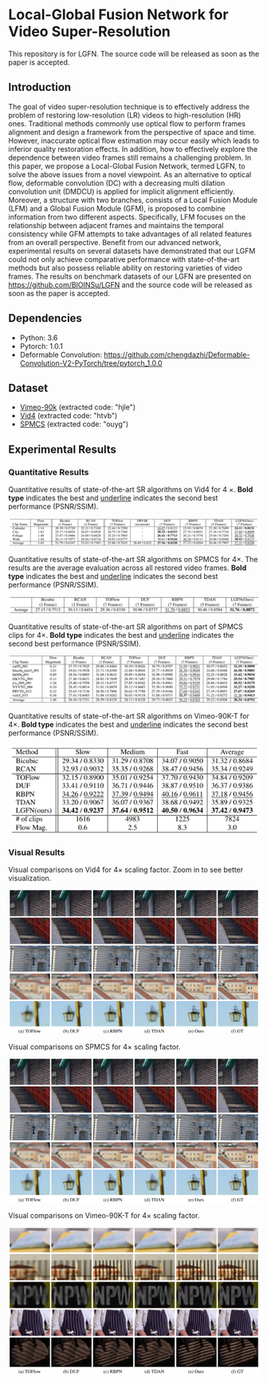 # Local-Global Fusion Network for Video Super-Resolution

This repository is for LGFN. The source code will be released as soon as the paper is accepted.

## Introduction

The goal of video super-resolution technique is to effectively address the problem of restoring low-resolution (LR) videos to high-resolution (HR) ones. Traditional methods commonly use optical flow to perform frames alignment and design a framework from the perspective of space and time. However, inaccurate optical flow estimation may occur easily which leads to inferior quality restoration effects. In addition, how to effectively explore the dependence between video frames still remains a challenging problem. In this paper, we propose a Local-Global Fusion Network, termed LGFN, to solve the above issues from a novel viewpoint. As an alternative to optical flow, deformable convolution (DC) with a decreasing multi dilation convolution unit (DMDCU) is applied for implicit alignment efficiently. Moreover, a structure with two branches, consists of a Local Fusion Module (LFM) and a Global Fusion Module (GFM), is proposed to combine information from two different aspects. Specifically, LFM focuses on the relationship between adjacent frames and maintains the temporal consistency while GFM attempts to take advantages of all related features from an overall perspective. Benefit from our advanced network, experimental results on several datasets have demonstrated that our LGFM could not only achieve comparative performance with state-of-the-art methods but also possess reliable ability on restoring varieties of video frames. The results on benchmark datasets of our LGFN are presented on https://github.com/BIOINSu/LGFN and the source code will be released as soon as the paper is accepted.



## Dependencies

- Python: 3.6
- Pytorch: 1.0.1
- Deformable Convolution: https://github.com/chengdazhi/Deformable-Convolution-V2-PyTorch/tree/pytorch_1.0.0

## Dataset

- [Vimeo-90k](https://pan.baidu.com/s/1WdQTorJmzAdRgh8sS7B3bw) (extracted code: "hjle")
- [Vid4](https://pan.baidu.com/s/1XG94zpYsXX5nh0x1oAfF9g) (extracted code: "htvb")
- [SPMCS](https://pan.baidu.com/s/1eW5dc0-K8NPmsDen-W71LA) (extracted code: "ouyg")



## Experimental Results

### Quantitative Results

Quantitative results of state-of-the-art SR algorithms on Vid4 for 4 ×.  **Bold type** indicates the best and <u>underline</u> indicates the second best performance (PSNR/SSIM). 

![quantitative_vid4](./imgs/quantitative_vid4.png)



Quantitative results of state-of-the-art SR algorithms on SPMCS for $4 \times$. The results are the average evaluation across all restored video frames.  **Bold type** indicates the best and <u>underline</u> indicates the second best performance (PSNR/SSIM). 

![quantitative_spmcs_all](./imgs/quantitative_spmcs_all.png)



Quantitative results of state-of-the-art SR algorithms on part of SPMCS clips for $4 \times$.  **Bold type** indicates the best and <u>underline</u> indicates the second best performance (PSNR/SSIM). 

![quantitative_spmcs_part](./imgs/quantitative_spmcs_part.png)



Quantitative results of state-of-the-art SR algorithms on Vimeo-90K-T for $4 \times$.  **Bold type** indicates the best and <u>underline</u> indicates the second best performance (PSNR/SSIM). 

![quantitative_vimeo90k](./imgs/quantitative_vimeo90k.png)



### Visual Results

Visual comparisons on Vid4 for $4\times$ scaling factor. Zoom in to see better visualization.

![visual_spmcs](./imgs/visual_spmcs.png)



Visual comparisons on SPMCS for $4\times$ scaling factor.

![visual_spmcs](./imgs/visual_spmcs.png)



Visual comparisons on Vimeo-90K-T for $4\times$ scaling factor.

![visual_vimeo90k](./imgs/visual_vimeo90k.png)
